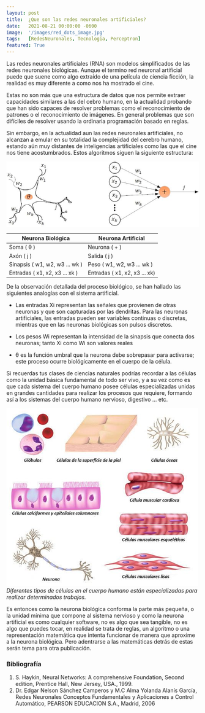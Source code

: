 ```yaml
---
layout: post
title:  ¿Que son las redes neuronales artificiales?
date:   2021-08-21 00:00:00 -0600
image:  '/images/red_dots_image.jpg'
tags:   [RedesNeuronales, Tecnologia, Perceptron]
featured: True
---
```


Las redes neuronales artificiales (RNA) son modelos simplificados de las redes neuronales biológicas. Aunque el termino red neuronal artificial puede que suene como algo extraído de una película de ciencia ficción, la realidad es muy diferente a como nos ha mostrado el cine.

Estas no son más que una estructura de datos que nos permite extraer capacidades similares a las del cebro humano, en la actualidad probando que han sido capaces de resolver problemas como el reconocimiento de patrones o el reconocimiento de imágenes. En general problemas que son difíciles de resolver usando la ordinaria programación basado en reglas.

Sin embargo, en la actualidad aun las redes neuronales artificiales, no alcanzan a emular en su totalidad la complejidad del cerebro humano, estando aún muy distantes de inteligencias artificiales como las que el cine nos tiene acostumbrados. Estos algoritmos siguen la siguiente estructura:

  ![](/images/comparacion_image.jpg)


| Neurona Biológica      | Neurona Artificial |
| ----------- | ----------- |
| Soma ( θ )     | Neurona ( + )       |
| Axón ( j )  | Salida ( j )       |
| Sinapsis ( w1, w2, w3 ... wk )  | Peso ( w1, w2, w3 ... wk )        |
| Entradas ( x1, x2, x3 ... xk ) | Entradas ( x1, x2, x3 ... xk) |


De la observación detallada del proceso biológico, se han hallado las siguientes analogías
con el sistema artificial.
* Las entradas Xi representan las señales que provienen de otras neuronas y que son
capturadas por las dendritas. Para las neuronas artificiales, las entradas pueden ser
variables continuas o discretas, mientras que en las neuronas biológicas son pulsos
discretos.

* Los pesos Wi representan la intensidad de la sinapsis que conecta dos neuronas;
tanto Xi como Wi son valores reales

* θ es la función umbral que la neurona debe sobrepasar para activarse; este proceso
ocurre biológicamente en el cuerpo de la célula.


Si recuerdas tus clases de ciencias naturales podrías recordar a las células como la unidad básica fundamental de todo ser vivo, y a su vez como es que cada sistema del cuerpo humano posee células especializadas unidas en grandes cantidades para realizar los procesos que requiere, formando así a los sistemas del cuerpo humano nervioso, digestivo ... etc.

  ![](/images/comparacion_2_image.jpg)
  *Diferentes tipos de células en el cuerpo humano están especializadas para realizar determinados trabajos.*

Es entonces como la neurona biológica conforma la parte más pequeña, o la unidad mínima que compone al sistema nervioso y como la neurona artificial es como cualquier software, no es algo que sea tangible, no es algo que puedes tocar, en realidad se trata de reglas, un algoritmo o una representación matemática que intenta funcionar de manera que aproxime a la neurona biológica. Pero adentrarse a las matemáticas detrás de estas serán tema para otra publicación.

### Bibliografía

1. S. Haykin, Neural Networks: A comprehensive Foundation, Second edition, Prentice
Hall, New Jersey, USA., 1999.
2. Dr. Edgar Nelson Sánchez Camperos y M.C Alma Yolanda Alanís García, Redes Neuronales Conceptos Fundamentales y Aplicaciones a Control Automático, PEARSON EDUCACION S.A., Madrid, 2006 